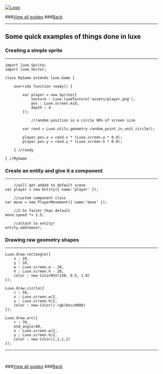 
[![Logo](http://luxeengine.com/images/logo.png)](index.html)

###[View all guides](guide.html)
###[Back](index.html#quick)

----

## Some quick examples of things done in luxe

### Creating a simple sprite
---

    import luxe.Sprite;
    import luxe.Vector;

    class MyGame extends luxe.Game {

        override function ready() {

            var player = new Sprite({
                texture : Luxe.loadTexture('assets/player.png'),
                pos : Luxe.screen.mid,
                depth : 4
            });

                //random position in a circle 90% of screen size

            var rand = Luxe.utils.geometry.random_point_in_unit_circle();

            player.pos.x = rand.x * (Luxe.screen.w * 0.9);
            player.pos.y = rand.y * (Luxe.screen.h * 0.9);

        } //ready

    } //MyGame



### Create an entity and give it a component
---

        //will get added to default scene
    var player = new Entity({ name:'player' });

        //custom component class
    var move = new PlayerMovement({ name:'move' });

        //2.5x faster than default
    move.speed *= 2.5;

        //attach to entity!
    entity.add(move);


### Drawing raw geometry shapes
---

    Luxe.draw.rectangle({
        x : 10,
        y : 10,
        w : Luxe.screen.w - 20,
        h : Luxe.screen.h - 20,
        color : new ColorHSV(120, 0.5, 1.0)
    });

    Luxe.draw.circle({
        r : 50,
        x : Luxe.screen.w/2,
        y : Luxe.screen.h/2,
        color : new Color().rgb(0xcc0000)
    });

    Luxe.draw.arc({
        r : 70,
        end_angle:60,
        x : Luxe.screen.w/2,
        y : Luxe.screen.h/2,
        color : new Color(1,1,1,1)
    });

---

&nbsp;
&nbsp;

###[View all guides](guide.html)
###[Back](index.html#quick)

&nbsp;
&nbsp;
&nbsp;
&nbsp;